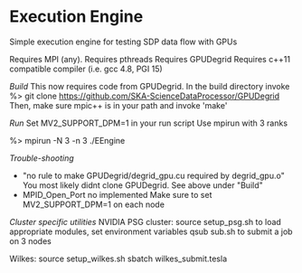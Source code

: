 # Execution Engine
Simple execution engine for testing SDP data flow with GPUs

Requires MPI (any).
Requires pthreads
Requires GPUDegrid
Requires c++11 compatible compiler (i.e. gcc 4.8, PGI 15)

*Build*
This now requires code from GPUDegrid. In the build directory invoke
%> git clone https://github.com/SKA-ScienceDataProcessor/GPUDegrid
Then, make sure mpic++ is in your path and invoke 'make'

*Run*
Set MV2_SUPPORT_DPM=1 in your run script
Use mpirun with 3 ranks

%> mpirun -N 3 -n 3 ./EEngine

*Trouble-shooting*

- "no rule to make GPUDegrid/degrid_gpu.cu required by degrid_gpu.o"
   You most likely didnt clone GPUDegrid. See above under "Build"
- MPID_Open_Port no implemented
   Make sure to set MV2_SUPPORT_DPM=1 on each node

*Cluster specific utilities*
NVIDIA PSG cluster:
    source setup_psg.sh to load appropriate modules, set environment variables
    qsub sub.sh to submit a job on 3 nodes

Wilkes:
    source setup_wilkes.sh
    sbatch wilkes_submit.tesla

